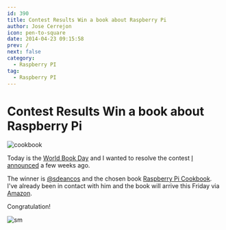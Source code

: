 ```yaml
---
id: 390
title: Contest Results Win a book about Raspberry Pi
author: Jose Cerrejon
icon: pen-to-square
date: 2014-04-23 09:15:58
prev: /
next: false
category:
  - Raspberry PI
tag:
  - Raspberry PI
---
```


# Contest Results Win a book about Raspberry Pi

![cookbook](/images/2014/01/rpi_cookbook.jpg)

Today is the [World Book Day](http://en.wikipedia.org/wiki/World_Book_Day) and I wanted to resolve the contest [I announced](/post.php?id=381) a few weeks ago.

The winner is [@sdeancos](https://twitter.com/sdeancos) and the chosen book [Raspberry Pi Cookbook](/post.php?id=350). I've already been in contact with him and the book will arrive this Friday via [Amazon](http://www.amazon.com/Raspberry-Pi-Cookbook-Simon-Monk-ebook/dp/B00H8B64FE/).

Congratulation!

![sm](/css/sm/winking_tongue_out.png)